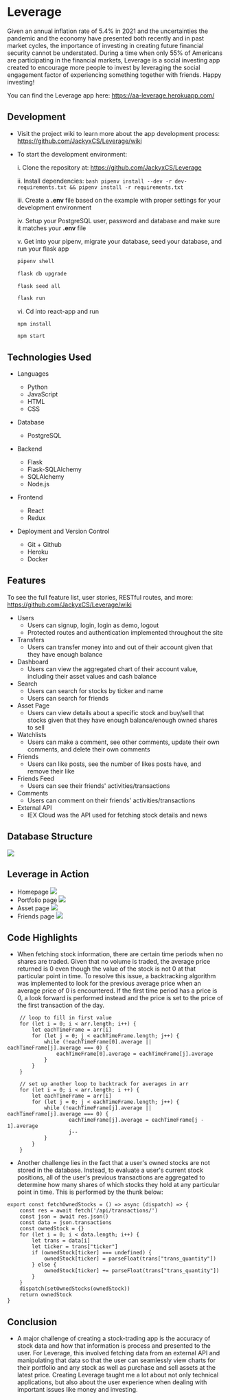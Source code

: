 # Leverage

Given an annual inflation rate of 5.4% in 2021 and the uncertainties the pandemic and the economy have presented both recently and in past market cycles, the importance of investing in creating future financial security cannot be understated. During a time when only 55% of Americans are participating in the financial markets, Leverage is a social investing app created to encourage more people to invest by leveraging the social engagement factor of experiencing something together with friends. Happy investing!

You can find the Leverage app here: https://aa-leverage.herokuapp.com/

## Development

* Visit the project wiki to learn more about the app development process: https://github.com/JackyxCS/Leverage/wiki

* To start the development environment:
   
   i. Clone the repository at: https://github.com/JackyxCS/Leverage
   
   ii. Install dependencies: ```bash
      pipenv install --dev -r dev-requirements.txt && pipenv install -r requirements.txt
      ```
      
   iii. Create a **.env** file based on the example with proper settings for your
   development environment
   
   iv. Setup your PostgreSQL user, password and database and make sure it matches your **.env** file
   
   v. Get into your pipenv, migrate your database, seed your database, and run your flask app

   ```bash
   pipenv shell
   ```

   ```bash
   flask db upgrade
   ```

   ```bash
   flask seed all
   ```

   ```bash
   flask run
   ```

   vi. Cd into react-app and run 
   
   ```
   npm install
   ```

   ```
   npm start
   ```

## Technologies Used

* Languages
   - Python
   - JavaScript
   - HTML
   - CSS

* Database
   - PostgreSQL

* Backend
   - Flask
   - Flask-SQLAlchemy
   - SQLAlchemy
   - Node.js

* Frontend
   - React
   - Redux
   
* Deployment and Version Control
   - Git + Github
   - Heroku
   - Docker

## Features

To see the full feature list, user stories, RESTful routes, and more: https://github.com/JackyxCS/Leverage/wiki

* Users
   - Users can signup, login, login as demo, logout
   - Protected routes and authentication implemented throughout the site
* Transfers
   - Users can transfer money into and out of their account given that they have enough balance
* Dashboard
   - Users can view the aggregated chart of their account value, including their asset values and cash balance
* Search
   - Users can search for stocks by ticker and name
   - Users can search for friends
* Asset Page
   - Users can view details about a specific stock and buy/sell that stocks given that they have enough balance/enough owned shares to sell
* Watchlists
   - Users can make a comment, see other comments, update their own comments, and delete their own comments
* Friends
   - Users can like posts, see the number of likes posts have, and remove their like
* Friends Feed
   - Users can see their friends' activities/transactions
* Comments
   - Users can comment on their friends' activities/transactions
* External API
   - IEX Cloud was the API used for fetching stock details and news

## Database Structure

![](https://github.com/JackyxCS/Leverage/blob/main/design/db_schema.png)

## Leverage in Action

* Homepage
![](https://github.com/JackyxCS/Whereabouts/blob/main/design/homepage.png)
* Portfolio page
![](https://github.com/JackyxCS/Whereabouts/blob/main/design/portfolio.png)
* Asset page
![](https://github.com/JackyxCS/Whereabouts/blob/main/design/asset.png)
* Friends page
![](https://github.com/JackyxCS/Whereabouts/blob/main/design/friends.png)

## Code Highlights

* When fetching stock information, there are certain time periods when no shares are traded. Given that no volume is traded, the average price returned is 0 even though the value of the stock is not 0 at that particular point in time. To resolve this issue, a backtracking algorithm was implemented to look for the previous average price when an average price of 0 is encountered. If the first time period has a price is 0, a look forward is performed instead and the price is set to the price of the first transaction of the day.

```
    // loop to fill in first value
    for (let i = 0; i < arr.length; i++) {
        let eachTimeFrame = arr[i]
        for (let j = 0; j < eachTimeFrame.length; j++) {
            while (!eachTimeFrame[0].average || eachTimeFrame[j].average === 0) {
                eachTimeFrame[0].average = eachTimeFrame[j].average
            }
        }
    }

    // set up another loop to backtrack for averages in arr
    for (let i = 0; i < arr.length; i ++) {
        let eachTimeFrame = arr[i]
        for (let j = 0; j < eachTimeFrame.length; j++) {
            while (!eachTimeFrame[j].average || eachTimeFrame[j].average === 0) {
                    eachTimeFrame[j].average = eachTimeFrame[j - 1].average
                    j--
            }
        }
    }

```

* Another challenge lies in the fact that a user's owned stocks are not stored in the database. Instead, to evaluate a user's current stock positions, all of the user's previous transactions are aggregated to determine how many shares of which stocks they hold at any particular point in time. This is performed by the thunk below:

```
export const fetchOwnedStocks = () => async (dispatch) => {
    const res = await fetch('/api/transactions/')
    const json = await res.json()
    const data = json.transactions
    const ownedStock = {}
    for (let i = 0; i < data.length; i++) {
        let trans = data[i]
        let ticker = trans["ticker"]
        if (ownedStock[ticker] === undefined) {
            ownedStock[ticker] = parseFloat(trans["trans_quantity"])
        } else {
            ownedStock[ticker] += parseFloat(trans["trans_quantity"])
        }
    }
    dispatch(setOwnedStocks(ownedStock))
    return ownedStock
}
```

## Conclusion

* A major challenge of creating a stock-trading app is the accuracy of stock data and how that information is process and presented to the user. For Leverage, this involved fetching data from an external API and manipulating that data so that the user can seamlessly view charts for their portfolio and any stock as well as purchase and sell assets at the latest price. Creating Leverage taught me a lot about not only technical applications, but also about the user experience when dealing with important issues like money and investing.
